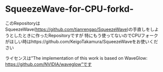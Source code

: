 # SqueezeWave-for-CPU-forkd-

このRepositoryはSqueezeWave(https://github.com/tianrengao/SqueezeWave)の手直しをしようとしたときに作ったRepositoryですが
特にもう使ってないのでCPUフォークがほしい時はhttps://github.com/KeigoTakamura/SqueezeWaveをお使いください

ライセンスは”The implementation of this work is based on WaveGlow: https://github.com/NVIDIA/waveglow”です
